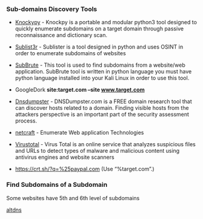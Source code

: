 
<h3>Sub-domains Discovery Tools</h3>

- <a href="https://github.com/guelfoweb/knock">Knockypy</a> - Knockpy is a portable and modular python3 tool designed to quickly enumerate subdomains on a target domain through passive reconnaissance and dictionary scan.

- <a href="https://github.com/aboul3la/Sublist3r">Sublist3r</a> - Sublister is a tool designed in python and uses OSINT in order to enumerate subdomains of websites

- <a href="https://github.com/TheRook/subbrute">SubBrute</a> -  This tool is used to find subdomains from a website/web application.  SubBrute tool is written in python language you must have python language installed into your Kali Linux in order to use this tool.

- GoogleDork <b>site:target.com –site www.target.com</b>

- <a href="https://dnsdumpster.com/">Dnsdumpster</a> - DNSDumpster.com is a FREE domain research tool that can discover hosts related to a domain. Finding visible hosts from the attackers perspective is an important part of the security assessment process.

- <a href="https://searchdns.netcraft.com/">netcraft</a> - Enumerate Web application Technologies

- <a href="https://www.virustotal.com/">Virustotal</a>  - Virus Total is an online service that analyzes suspicious files and URLs to detect types of malware and malicious content using antivirus engines and website scanners

- https://crt.sh/?q=%25paypal.com (Use “%target.com”.)

<h3>Find Subdomains of a Subdomain</h3>
Some websites have 5th and 6th level of subdomains

<a href="https://github.com/infosec-au/altdns">altdns</a>


